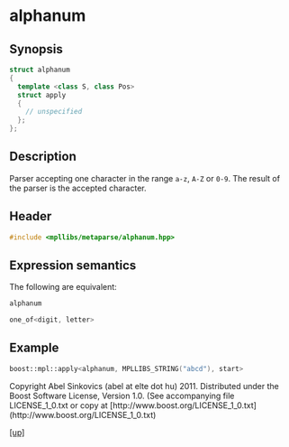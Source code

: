 # alphanum

## Synopsis

```cpp
struct alphanum
{
  template <class S, class Pos>
  struct apply
  {
    // unspecified
  };
};
```

## Description

Parser accepting one character in the range `a-z`, `A-Z` or `0-9`. The
result of the parser is the accepted character.

## Header

```cpp
#include <mpllibs/metaparse/alphanum.hpp>
```

## Expression semantics

The following are equivalent:

```cpp
alphanum

one_of<digit, letter>
```

## Example

```cpp
boost::mpl::apply<alphanum, MPLLIBS_STRING("abcd"), start>
```

<p class="copyright">
Copyright Abel Sinkovics (abel at elte dot hu) 2011.
Distributed under the Boost Software License, Version 1.0.
(See accompanying file LICENSE_1_0.txt or copy at
[http://www.boost.org/LICENSE_1_0.txt](http://www.boost.org/LICENSE_1_0.txt)
</p>

[[up]](reference.html)


